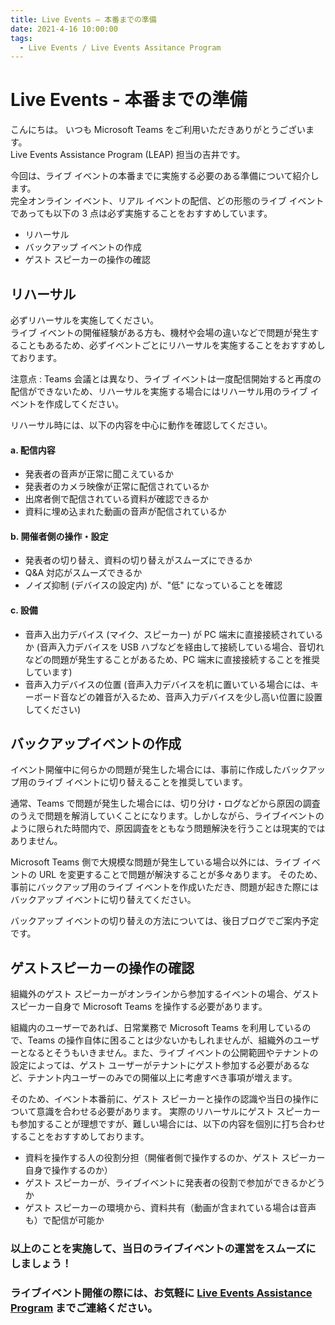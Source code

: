 ```yaml
---
title: Live Events – 本番までの準備
date: 2021-4-16 10:00:00
tags:
  - Live Events / Live Events Assitance Program
---
```


# Live Events - 本番までの準備

こんにちは。 いつも Microsoft Teams をご利用いただきありがとうございます。   
Live Events Assistance Program (LEAP) 担当の吉井です。<br>

今回は、ライブ イベントの本番までに実施する必要のある準備について紹介します。<br>
完全オンライン イベント、リアル イベントの配信、どの形態のライブ イベントであっても以下の 3 点は必ず実施することをおすすめしています。
- リハーサル
- バックアップ イベントの作成
- ゲスト スピーカーの操作の確認

## リハーサル
必ずリハーサルを実施してください。   
ライブ イベントの開催経験がある方も、機材や会場の違いなどで問題が発生することもあるため、必ずイベントごとにリハーサルを実施することをおすすめしております。   

注意点 : Teams 会議とは異なり、ライブ イベントは一度配信開始すると再度の配信ができないため、リハーサルを実施する場合にはリハーサル用のライブ イベントを作成してください。<br>

リハーサル時には、以下の内容を中心に動作を確認してください。

#### a. 配信内容
- 発表者の音声が正常に聞こえているか
- 発表者のカメラ映像が正常に配信されているか
- 出席者側で配信されている資料が確認できるか
- 資料に埋め込まれた動画の音声が配信されているか

#### b. 開催者側の操作・設定
- 発表者の切り替え、資料の切り替えがスムーズにできるか
- Q&A 対応がスムーズできるか
- ノイズ抑制 (デバイスの設定内) が、"低" になっていることを確認

#### c. 設備
- 音声入出力デバイス (マイク、スピーカー) が PC 端末に直接接続されているか   (音声入力デバイスを USB ハブなどを経由して接続している場合、音切れなどの問題が発生することがあるため、PC 端末に直接接続することを推奨しています)
- 音声入力デバイスの位置   (音声入力デバイスを机に置いている場合には、キーボード音などの雑音が入るため、音声入力デバイスを少し高い位置に設置してください)

## バックアップイベントの作成
イベント開催中に何らかの問題が発生した場合には、事前に作成したバックアップ用のライブ イベントに切り替えることを推奨しています。<br>

通常、Teams で問題が発生した場合には、切り分け・ログなどから原因の調査のうえで問題を解消していくことになります。しかしながら、ライブイベントのように限られた時間内で、原因調査をともなう問題解決を行うことは現実的ではありません。   

Microsoft Teams 側で大規模な問題が発生している場合以外には、ライブ イベントの URL を変更することで問題が解決することが多々あります。
そのため、事前にバックアップ用のライブ イベントを作成いただき、問題が起きた際にはバックアップ イベントに切り替えてください。

バックアップ イベントの切り替えの方法については、後日ブログでご案内予定です。

## ゲストスピーカーの操作の確認
組織外のゲスト スピーカーがオンラインから参加するイベントの場合、ゲスト スピーカー自身で Microsoft Teams を操作する必要があります。   

組織内のユーザーであれば、日常業務で Microsoft Teams を利用しているので、Teams の操作自体に困ることは少ないかもしれませんが、組織外のユーザーとなるとそうもいきません。また、ライブ イベントの公開範囲やテナントの設定によっては、ゲスト ユーザーがテナントにゲスト参加する必要があるなど、テナント内ユーザーのみでの開催以上に考慮すべき事項が増えます。<br>

そのため、イベント本番前に、ゲスト スピーカーと操作の認識や当日の操作について意識を合わせる必要があります。   実際のリハーサルにゲスト スピーカーも参加することが理想ですが、難しい場合には、以下の内容を個別に打ち合わせすることをおすすめしております。
- 資料を操作する人の役割分担（開催者側で操作するのか、ゲスト スピーカー自身で操作するのか）
- ゲスト スピーカーが、ライブイベントに発表者の役割で参加ができるかどうか
- ゲスト スピーカーの環境から、資料共有（動画が含まれている場合は音声も）で配信が可能か

### 以上のことを実施して、当日のライブイベントの運営をスムーズにしましょう！
### ライブイベント開催の際には、お気軽に [Live Events Assistance Program](https://forms.office.com/Pages/ResponsePage.aspx?id=v4j5cvGGr0GRqy180BHbRyDjDy_PXI5OtUv8Q_mW3a5UOUZYOTg2TjZMQzRSWTFUVFU4S0YyT1dORiQlQCN0PWcu) までご連絡ください。
